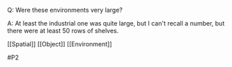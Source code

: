 Q: Were these environments very large?

A: At least the industrial one was quite large, but I can't recall a number, but there were at least 50 rows of shelves.

[[Spatial]]
[[Object]]
[[Environment]]

#P2 